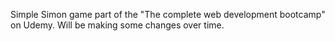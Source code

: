 Simple Simon game part of the "The complete web development bootcamp" on Udemy. Will be making some changes over time.
